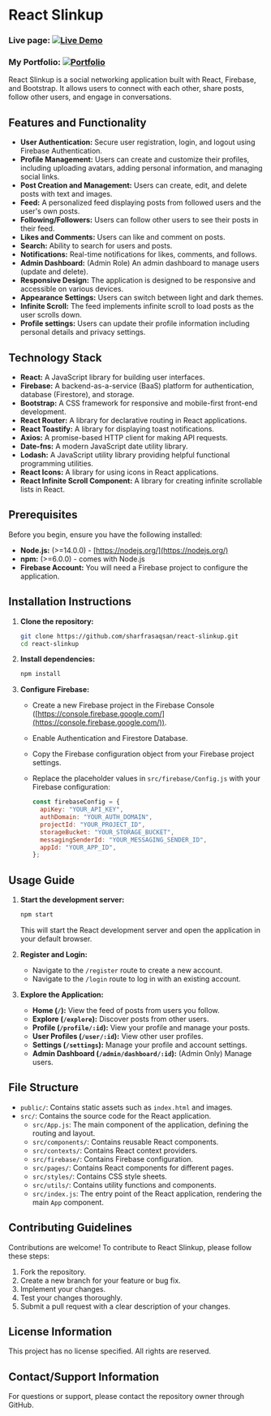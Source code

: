 # React Slinkup

### Live page: [![Live Demo](https://img.icons8.com/?size=100&id=UyjPlooIqDBC&format=png&color=000000)](https://slinkup.vercel.app/) 
### My Portfolio: [![Portfolio](https://img.icons8.com/?size=100&id=3dan8A9YrGfa&format=png&color=000000)](https://sharfrasaqsan.vercel.app/)

React Slinkup is a social networking application built with React, Firebase, and Bootstrap. It allows users to connect with each other, share posts, follow other users, and engage in conversations.

## Features and Functionality

-   **User Authentication:** Secure user registration, login, and logout using Firebase Authentication.
-   **Profile Management:** Users can create and customize their profiles, including uploading avatars, adding personal information, and managing social links.
-   **Post Creation and Management:** Users can create, edit, and delete posts with text and images.
-   **Feed:** A personalized feed displaying posts from followed users and the user's own posts.
-   **Following/Followers:** Users can follow other users to see their posts in their feed.
-   **Likes and Comments:** Users can like and comment on posts.
-   **Search:** Ability to search for users and posts.
-   **Notifications:** Real-time notifications for likes, comments, and follows.
-   **Admin Dashboard:** (Admin Role) An admin dashboard to manage users (update and delete).
-   **Responsive Design:** The application is designed to be responsive and accessible on various devices.
-   **Appearance Settings:** Users can switch between light and dark themes.
-   **Infinite Scroll:** The feed implements infinite scroll to load posts as the user scrolls down.
-   **Profile settings:** Users can update their profile information including personal details and privacy settings.

## Technology Stack

-   **React:** A JavaScript library for building user interfaces.
-   **Firebase:** A backend-as-a-service (BaaS) platform for authentication, database (Firestore), and storage.
-   **Bootstrap:** A CSS framework for responsive and mobile-first front-end development.
-   **React Router:** A library for declarative routing in React applications.
-   **React Toastify:** A library for displaying toast notifications.
-   **Axios:** A promise-based HTTP client for making API requests.
-   **Date-fns:** A modern JavaScript date utility library.
-   **Lodash:** A JavaScript utility library providing helpful functional programming utilities.
-   **React Icons:** A library for using icons in React applications.
-   **React Infinite Scroll Component:** A library for creating infinite scrollable lists in React.

## Prerequisites

Before you begin, ensure you have the following installed:

-   **Node.js:** (>=14.0.0) - [https://nodejs.org/](https://nodejs.org/)
-   **npm:** (>=6.0.0) - comes with Node.js
-   **Firebase Account:** You will need a Firebase project to configure the application.

## Installation Instructions

1.  **Clone the repository:**

    ```bash
    git clone https://github.com/sharfrasaqsan/react-slinkup.git
    cd react-slinkup
    ```

2.  **Install dependencies:**

    ```bash
    npm install
    ```

3.  **Configure Firebase:**

    -   Create a new Firebase project in the Firebase Console ([https://console.firebase.google.com/](https://console.firebase.google.com/)).
    -   Enable Authentication and Firestore Database.
    -   Copy the Firebase configuration object from your Firebase project settings.
    -   Replace the placeholder values in `src/firebase/Config.js` with your Firebase configuration:

        ```javascript
        const firebaseConfig = {
          apiKey: "YOUR_API_KEY",
          authDomain: "YOUR_AUTH_DOMAIN",
          projectId: "YOUR_PROJECT_ID",
          storageBucket: "YOUR_STORAGE_BUCKET",
          messagingSenderId: "YOUR_MESSAGING_SENDER_ID",
          appId: "YOUR_APP_ID",
        };
        ```

## Usage Guide

1.  **Start the development server:**

    ```bash
    npm start
    ```

    This will start the React development server and open the application in your default browser.

2.  **Register and Login:**
    -   Navigate to the `/register` route to create a new account.
    -   Navigate to the `/login` route to log in with an existing account.

3.  **Explore the Application:**
    -   **Home (`/`):** View the feed of posts from users you follow.
    -   **Explore (`/explore`):** Discover posts from other users.
    -   **Profile (`/profile/:id`):** View your profile and manage your posts.
    -   **User Profiles (`/user/:id`):** View other user profiles.
    -   **Settings (`/settings`):** Manage your profile and account settings.
    -   **Admin Dashboard (`/admin/dashboard/:id`):** (Admin Only) Manage users.

## File Structure

-   `public/`: Contains static assets such as `index.html` and images.
-   `src/`: Contains the source code for the React application.
    -   `src/App.js`: The main component of the application, defining the routing and layout.
    -   `src/components/`: Contains reusable React components.
    -   `src/contexts/`: Contains React context providers.
    -   `src/firebase/`: Contains Firebase configuration.
    -   `src/pages/`: Contains React components for different pages.
    -   `src/styles/`: Contains CSS style sheets.
    -   `src/utils/`: Contains utility functions and components.
    -   `src/index.js`: The entry point of the React application, rendering the main `App` component.

## Contributing Guidelines

Contributions are welcome! To contribute to React Slinkup, please follow these steps:

1.  Fork the repository.
2.  Create a new branch for your feature or bug fix.
3.  Implement your changes.
4.  Test your changes thoroughly.
5.  Submit a pull request with a clear description of your changes.

## License Information

This project has no license specified. All rights are reserved.

## Contact/Support Information

For questions or support, please contact the repository owner through GitHub.
